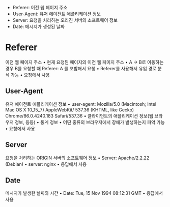 - Referer: 이전 웹 페이지 주소
- User-Agent: 유저 에이전트 애플리케이션 정보
-  Server: 요청을 처리하는 오리진 서버의 소프트웨어 정보
- Date: 메시지가 생성된 날짜
# Referer
이전 웹 페이지 주소
• 현재 요청된 페이지의 이전 웹 페이지 주소
• A -> B로 이동하는 경우 B를 요청할 때 Referer: A 를 포함해서 요청
• Referer를 사용해서 유입 경로 분석 가능
• 요청에서 사용
## User-Agent
유저 에이전트 애플리케이션 정보
• user-agent: Mozilla/5.0 (Macintosh; Intel Mac OS X 10_15_7) AppleWebKit/
537.36 (KHTML, like Gecko) Chrome/86.0.4240.183 Safari/537.36
• 클라이언트의 애플리케이션 정보(웹 브라우저 정보, 등등)
• 통계 정보
• 어떤 종류의 브라우저에서 장애가 발생하는지 파악 가능
• 요청에서 사용
## Server
요청을 처리하는 ORIGIN 서버의 소프트웨어 정보
• Server: Apache/2.2.22 (Debian)
• server: nginx
• 응답에서 사용
## Date
메시지가 발생한 날짜와 시간
• Date: Tue, 15 Nov 1994 08:12:31 GMT
• 응답에서 사용